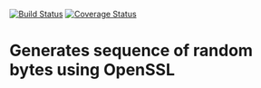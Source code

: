 [![Build Status](https://travis-ci.org/romz-pl/random-bytes.svg?branch=master)](https://travis-ci.org/romz-pl/random-bytes)
[![Coverage Status](https://codecov.io/gh/romz-pl/random-bytes/badge.svg?branch=master)](https://codecov.io/gh/romz-pl/random-bytes?branch=master)

# Generates sequence of random bytes using OpenSSL 


